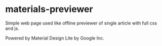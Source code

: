 # materials-previewer

Simple web page used like offline previewer of single article with full css and js.

Powered by Material Design Lite by Google Inc.
